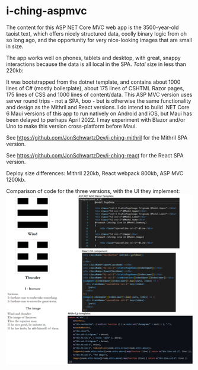 # i-ching-aspmvc
The content for this ASP NET Core MVC web app is the 3500-year-old taoist text, which offers nicely structured data, coolly binary logic from oh so long ago, and the opportunity for very nice-looking images that are small in size.

The app works well on phones, tablets and desktop, with great, snappy interactions because the data is all local in the SPA. *Total* size in less than 220kb: 

It was bootstrapped from the dotnet template, and contains about 1000 lines of C# (mostly boilerplate), about 175 lines of CSHTML Razor pages, 175 lines of CSS and 1000 lines of content/data. This ASP MVC version uses server round trips - not a SPA, boo - but is otherwise the same functionality and design as the Mithril and React versions. I do intend to build .NET Core 6 Maui versions of this app to run natively on Android and iOS, but Maui has been delayed to perhaps April 2022. I may experiment with Blazor and/or Uno to make this version cross-platform before Maui.

See https://github.com/JonSchwartzDev/i-ching-mithril for the Mithril SPA version. 

See https://github.com/JonSchwartzDev/i-ching-react for the React SPA version.

Deploy size differences: Mithril 220kb, React webpack 800kb, ASP MVC 1200kb.

Comparison of code for the three versions, with the UI they implement:
![Comparison of code for the three versions, with the UI they implement](https://github.com/JonSchwartzDev/i-ching-mithril/blob/master/iChing%20hexagram%20in%20three%20versions.png)
